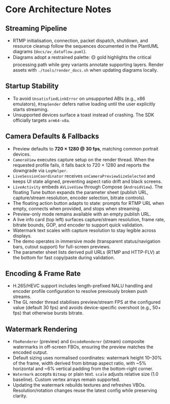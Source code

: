 # Core Architecture Notes

## Streaming Pipeline
- RTMP initialisation, connection, packet dispatch, shutdown, and resource cleanup follow the sequences documented in the PlantUML diagrams (`docs/av_dataflow.puml`).
- Diagrams adopt a restrained palette: 🟡 gold highlights the critical processing path while grey variants annotate supporting layers. Render assets with `./tools/render_docs.sh` when updating diagrams locally.

## Startup Stability
- To avoid `UnsatisfiedLinkError` on unsupported ABIs (e.g., x86 emulators), `RtmpSender` defers native loading until the user explicitly starts streaming.
- Unsupported devices surface a toast instead of crashing. The SDK officially targets `arm64-v8a`.

## Camera Defaults & Fallbacks
- Preview defaults to **720 × 1280 @ 30 fps**, matching common portrait devices.
- `CameraView` executes capture setup on the render thread. When the requested profile fails, it falls back to 720 × 1280 and reports the downgrade via `LogHelper`.
- `LiveSessionCoordinator` receives `onCameraPreviewSizeSelected` and keeps UI state aligned, preventing aspect ratio drift and black screens.
- `LiveActivity` embeds `AVLiveView` through Compose (`AndroidView`). The floating Tune button expands the parameter sheet (publish URL, capture/stream resolution, encoder selection, bitrate controls).
- The floating action button adapts to state: prompts for RTMP URL when empty, connects when provided, and stops when streaming.
- Preview-only mode remains available with an empty publish URL.
- A live info card (top left) surfaces capture/stream resolution, frame rate, bitrate bounds, GOP, and encoder to support quick validation.
- Watermark text scales with capture resolution to stay legible across displays.
- The demo operates in immersive mode (transparent status/navigation bars, cutout support) for full-screen previews.
- The parameter sheet lists derived pull URLs (RTMP and HTTP-FLV) at the bottom for fast copy/paste during validation.

## Encoding & Frame Rate
- H.265/HEVC support includes length-prefixed NALU handling and encoder profile configuration to resolve previously broken push streams.
- The GL render thread stabilises preview/stream FPS at the configured value (default 30 fps) and avoids device-specific overshoot (e.g., 50+ fps) that otherwise bursts bitrate.

## Watermark Rendering
- `FboRenderer` (preview) and `EncodeRenderer` (stream) composite watermarks in off-screen FBOs, ensuring the preview matches the encoded output.
- Default sizing uses normalised coordinates: watermark height 10–30% of the frame, width derived from bitmap aspect ratio, with ~5% horizontal and ~6% vertical padding from the bottom-right corner.
- `Watermark` accepts `Bitmap` or plain text. `scale` adjusts relative size (1.0 baseline). Custom vertex arrays remain supported.
- Updating the watermark rebuilds textures and refreshes VBOs. Resolution/rotation changes reuse the latest config while preserving clarity.
